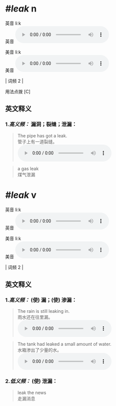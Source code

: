 # ***\#leak*** n
英音 liːk  
英音
<audio src="./media/leak-B.aac" controls="controls"></audio>

美音 liːk  
美音
<audio src="./media/leak.aac" controls="controls"></audio>



| 词频 2 |  

用法点拨  [C]

英文释义
---
### 1.*高义频：* **漏洞；裂缝；泄漏：**  

 > The pipe has got a leak.   
 > 管子上有一道裂缝。    
<audio src="./media/leak-4.aac" controls="controls"></audio>

 > a gas leak  
 > 煤气泄漏    


# ***\#leak*** v
英音 liːk  
英音
<audio src="./media/leak-B.aac" controls="controls"></audio>

美音 liːk  
美音
<audio src="./media/leak.aac" controls="controls"></audio>



| 词频 2 |  

英文释义
---
### 1.*高义频：* **(使) 漏；(使) 渗漏：**  

 > The rain is still leaking in.   
 > 雨水还在往里漏。    
<audio src="./media/leak-1.aac" controls="controls"></audio>

 > The tank had leaked a small amount of water.   
 > 水箱渗出了少量的水。    
<audio src="./media/leak-2.aac" controls="controls"></audio>

### 2.*低义频：* **(使) 泄漏：**  

 > leak the news   
 > 走漏消息    


